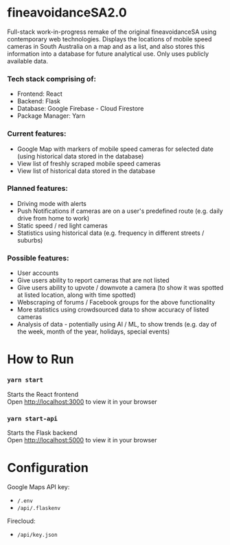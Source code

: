 # fineavoidanceSA2.0
Full-stack work-in-progress remake of the original fineavoidanceSA using contemporary web technologies. Displays the locations of mobile speed cameras in South Australia on a map and as a list, and also stores this information into a database for future analytical use. Only uses publicly available data. 

### Tech stack comprising of:
- Frontend: React
- Backend: Flask
- Database: Google Firebase - Cloud Firestore
- Package Manager: Yarn

### Current features:
- Google Map with markers of mobile speed cameras for selected date (using historical data stored in the database)
- View list of freshly scraped mobile speed cameras
- View list of historical data stored in the database 

### Planned features:
- Driving mode with alerts
- Push Notifications if cameras are on a user's predefined route (e.g. daily drive from home to work)
- Static speed / red light cameras
- Statistics using historical data (e.g. frequency in different streets / suburbs)

### Possible features:
- User accounts
- Give users ability to report cameras that are not listed
- Give users ability to upvote / downvote a camera (to show it was spotted at listed location, along with time spotted)
- Webscraping of forums / Facebook groups for the above functionality
- More statistics using crowdsourced data to show accuracy of listed cameras
- Analysis of data - potentially using AI / ML, to show trends (e.g. day of the week, month of the year, holidays, special events)

# How to Run

### `yarn start`
Starts the React frontend\
Open [http://localhost:3000](http://localhost:3000) to view it in your browser

### `yarn start-api`
Starts the Flask backend\
Open [http://localhost:5000](http://localhost:5000) to view it in your browser

# Configuration
Google Maps API key:
- `/.env`
- `/api/.flaskenv`

Firecloud:
- `/api/key.json`
